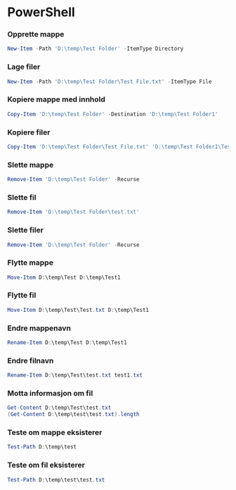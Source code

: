 # PowerShell

### Opprette mappe

```PowerShell
New-Item -Path 'D:\temp\Test Folder' -ItemType Directory
```

### Lage filer

```PowerShell
New-Item -Path 'D:\temp\Test Folder\Test File.txt' -ItemType File
```

### Kopiere mappe med innhold

```PowerShell
Copy-Item 'D:\temp\Test Folder' -Destination 'D:\temp\Test Folder1'
```

### Kopiere filer

```PowerShell
Copy-Item 'D:\temp\Test Folder\Test File.txt' 'D:\temp\Test Folder1\Test File1.txt'
```

### Slette mappe

```PowerShell
Remove-Item 'D:\temp\Test Folder' -Recurse
```

### Slette fil

```PowerShell
Remove-Item 'D:\temp\Test Folder\test.txt'
```

### Slette filer

```PowerShell
Remove-Item 'D:\temp\Test Folder' -Recurse
```

### Flytte mappe

```PowerShell
Move-Item D:\temp\Test D:\temp\Test1
```

### Flytte fil

```PowerShell
Move-Item D:\temp\Test\Test.txt D:\temp\Test1
```

### Endre mappenavn

```PowerShell
Rename-Item D:\temp\Test D:\temp\Test1
```

### Endre filnavn

```PowerShell
Rename-Item D:\temp\Test\test.txt test1.txt
```

### Motta informasjon om fil

```PowerShell
Get-Content D:\temp\Test\test.txt
(Get-Content D:\temp\test\test.txt).length
```

### Teste om mappe eksisterer

```PowerShell
Test-Path D:\temp\test
```

### Teste om fil eksisterer

```PowerShell
Test-Path D:\temp\test\test.txt
```
